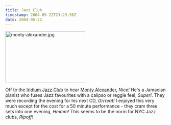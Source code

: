 ```yaml
---
title: Jazz Club
timestamp: 2004-05-22T23:23:36Z
date: 2004-05-22
---
```


<img alt="monty-alexander.jpg" src="http://blog.whatfettle.com/archives/NYC/monty-alexander.jpg" width="250" height="160" border="0" />

Off to the <a href='http://www.iridiumjazzclub.com/'>Iridium Jazz Club</a> to hear <a href='http://www.montyalexander.com/'>Monty Alexander</a>, <i>Nice!</i>  He's a Jamacian pianist who fuses Jazz favourites with a calipso or reggie feel, <i>Super!</i>. They were recording the evening for his next CD, <i>Grrreat!</i> I enjoyed this very much except for the cost for a 50 minute performance - they cram three sets into one evening, <i>Hmmm!</i> This seems to be the norm for NYC Jazz clubs, <i>Ripoff!</i>